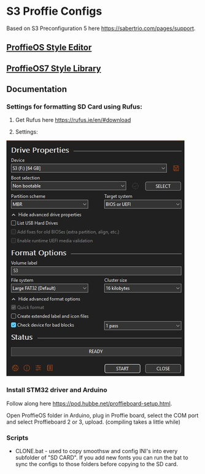 # S3 Proffie Configs

Based on S3 Preconfiguration 5 here <https://sabertrio.com/pages/support>.

## [ProffieOS Style Editor](https://nosloppy.github.io/ProffieOS-StyleEditor-1)

## [ProffieOS7 Style Library](https://www.fett263.com/fett263-proffieOS7-style-library.html#fett263)

## Documentation

### Settings for formatting SD Card using Rufus:

1) Get Rufus here https://rufus.ie/en/#download

2) Settings:

![image](Doco/Settings-Formatting-SDCARD.jpg)

### Install STM32 driver and Arduino

Follow along here <https://pod.hubbe.net/proffieboard-setup.html>.

Open ProffieOS folder in Arduino, plug in Proffie board, select the COM port and select Proffieboard 2 or 3, upload. (compiling takes a little while)

### Scripts

* CLONE.bat - used to copy smoothsw and config INI's into every subfolder of "SD CARD". If you add new fonts you can run the bat to sync the configs to those folders before copying to the SD card.